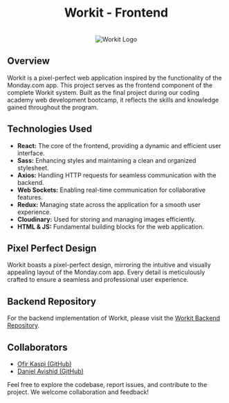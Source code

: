<h1 align="center">Workit - Frontend</h1>

<p align="center">
  <br/>
  <img width="full-width" src="https://res.cloudinary.com/dudwjf2pu/image/upload/v1702390254/monday-logo-918DBDD43D-seeklogo.com_mwi3m2.png" alt="Workit Logo" />
</p>

## Overview

Workit is a pixel-perfect web application inspired by the functionality of the Monday.com app. This project serves as the frontend component of the complete Workit system. Built as the final project during our coding academy web development bootcamp, it reflects the skills and knowledge gained throughout the program.

## Technologies Used

- **React:** The core of the frontend, providing a dynamic and efficient user interface.
- **Sass:** Enhancing styles and maintaining a clean and organized stylesheet.
- **Axios:** Handling HTTP requests for seamless communication with the backend.
- **Web Sockets:** Enabling real-time communication for collaborative features.
- **Redux:** Managing state across the application for a smooth user experience.
- **Cloudinary:** Used for storing and managing images efficiently.
- **HTML & JS:** Fundamental building blocks for the web application.

## Pixel Perfect Design

Workit boasts a pixel-perfect design, mirroring the intuitive and visually appealing layout of the Monday.com app. Every detail is meticulously crafted to ensure a seamless and professional user experience.

## Backend Repository

For the backend implementation of Workit, please visit the [Workit Backend Repository](https://github.com/DanielAvishid/workit-backend).

## Collaborators

- [Ofir Kaspi (GitHub)](https://github.com/OfirKaspi)
- [Daniel Avishid (GitHub)](https://github.com/DanielAvishid)

Feel free to explore the codebase, report issues, and contribute to the project. We welcome collaboration and feedback!
